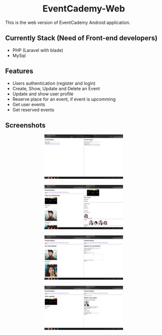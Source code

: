 <div>
    <h1 align="center">EventCademy-Web</h1>
    This is the web version of EventCademy Android application.

## Currently Stack (Need of Front-end developers)

- PHP (Laravel with blade)
- MySql

## Features
- Users authentication (register and login)
- Create, Show, Update and Delete an Event
- Update and show user profile
- Reserve place for an event, if event is upcomming
- Get user events
- Get reserved events

<div>
    <h2>Screenshots</h2>
    <div style="text-align:center;">
        <img src="public/screenshots/1.png" width="50%" alt=""><br><br>
        <img src="public/screenshots/2.png" width="50%" alt=""><br><br>
        <img src="public/screenshots/3.png" width="50%" alt=""><br><br>
        <img src="public/screenshots/4.png" width="50%" alt="">
    </div>
</div>